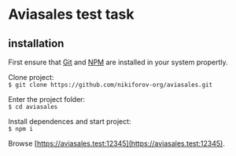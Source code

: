 # Aviasales test task
## installation
First ensure that [Git](https://git-scm.com/) and [NPM](https://nodejs.org/) are installed in your system propertly.  

Clone project:  
`$ git clone https://github.com/nikiforov-org/aviasales.git`  

Enter the project folder:  
`$ cd aviasales`  

Install dependences and start project:  
`$ npm i`  

Browse [https://aviasales.test:12345](https://aviasales.test:12345).